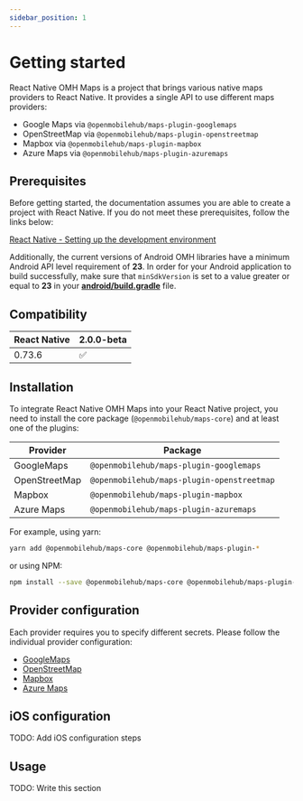 ```yaml
---
sidebar_position: 1
---
```


# Getting started

React Native OMH Maps is a project that brings various native maps providers to React Native. It provides a single API to use different maps providers:

- Google Maps via `@openmobilehub/maps-plugin-googlemaps`
- OpenStreetMap via `@openmobilehub/maps-plugin-openstreetmap`
- Mapbox via `@openmobilehub/maps-plugin-mapbox`
- Azure Maps via `@openmobilehub/maps-plugin-azuremaps`

## Prerequisites

Before getting started, the documentation assumes you are able to create a project with React Native. If you do not meet these prerequisites, follow the links below:

[React Native - Setting up the development environment](https://reactnative.dev/docs/environment-setup)

Additionally, the current versions of Android OMH libraries have a minimum Android API level requirement of **23**. In order for your Android application to build successfully, make sure that `minSdkVersion` is set to a value greater or equal to **23** in your [**android/build.gradle**](https://github.com/openmobilehub/react-native-omh-maps/blob/main/apps/sample-app/android/build.gradle#L4) file.

## Compatibility

| React Native | 2.0.0-beta |
| ------------ | ---------- |
| 0.73.6       | ✅         |

## Installation

To integrate React Native OMH Maps into your React Native project, you need to install the core package (`@openmobilehub/maps-core`) and at least one of the plugins:

| Provider      | Package                                       |
| ------------- | --------------------------------------------- |
| GoogleMaps    | `@openmobilehub/maps-plugin-googlemaps`    |
| OpenStreetMap | `@openmobilehub/maps-plugin-openstreetmap` |
| Mapbox        | `@openmobilehub/maps-plugin-mapbox`        |
| Azure Maps    | `@openmobilehub/maps-plugin-azuremaps`     |

For example, using yarn:

```bash
yarn add @openmobilehub/maps-core @openmobilehub/maps-plugin-*
```

or using NPM:

```bash
npm install --save @openmobilehub/maps-core @openmobilehub/maps-plugin-*
```

## Provider configuration

Each provider requires you to specify different secrets. Please follow the individual provider configuration:

- [GoogleMaps](https://legendary-broccoli-93ze846.pages.github.io/docs/googlemaps#configuration)
- [OpenStreetMap](https://legendary-broccoli-93ze846.pages.github.io/docs/facebook#configuration)
- [Mapbox](https://legendary-broccoli-93ze846.pages.github.io/docs/microsoft#configuration)
- [Azure Maps](https://legendary-broccoli-93ze846.pages.github.io/docs/dropbox#configuration)

## iOS configuration

TODO: Add iOS configuration steps

## Usage

TODO: Write this section
